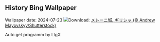 ## History Bing Wallpaper
Wallpaper date: 2024-07-23
![](https://www.bing.com/th?id=OHR.MethoniCastle_JA-JP3234736349_UHD.jpg&w=1000)Download: [メトーニ城, ギリシャ (© Andrew Mayovskyy/Shutterstock)](https://www.bing.com/th?id=OHR.MethoniCastle_JA-JP3234736349_UHD.jpg)

Auto get programm by LtgX
